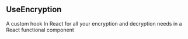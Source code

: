 ## UseEncryption

A custom hook In React for all your encryption and decryption needs in a React functional component
